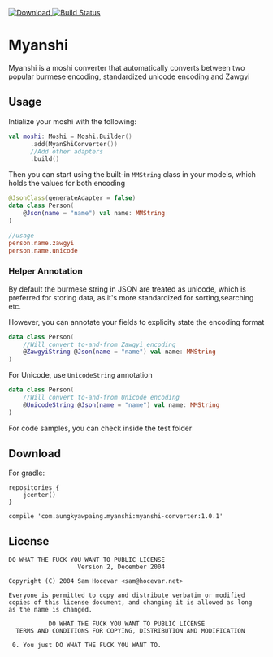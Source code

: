 [![Download](https://api.bintray.com/packages/vincent-paing/maven/myanShi/images/download.svg) ](https://bintray.com/vincent-paing/maven/myanShi/_latestVersion)[![Build Status](https://travis-ci.com/vincent-paing/Myanshi.svg?branch=master)](https://travis-ci.com/vincent-paing/Myanshi)


# Myanshi

Myanshi is a moshi converter that automatically converts between two popular burmese encoding, standardized unicode encoding and Zawgyi

## Usage

Intialize your moshi with the following:

```kotlin
val moshi: Moshi = Moshi.Builder()
      .add(MyanShiConverter())
      //Add other adapters
      .build()
```

Then you can start using the built-in `MMString` class in your models, which holds the values for both encoding

```kotlin
@JsonClass(generateAdapter = false)
data class Person(
    @Json(name = "name") val name: MMString
)

//usage
person.name.zawgyi
person.name.unicode
```

### Helper Annotation

By default the burmese string in JSON are treated as unicode, which is preferred for storing data, as it's more standardized for sorting,searching etc.

However, you can annotate your fields to explicity state the encoding format

```kotlin
data class Person(
    //Will convert to-and-from Zawgyi encoding
    @ZawgyiString @Json(name = "name") val name: MMString
)
```
For Unicode, use `UnicodeString` annotation

```kotlin
data class Person(
    //Will convert to-and-from Unicode encoding
    @UnicodeString @Json(name = "name") val name: MMString
)
```

For code samples, you can check inside the test folder

## Download

For gradle:

```
repositories {
    jcenter()
}

compile 'com.aungkyawpaing.myanshi:myanshi-converter:1.0.1'
```


## License

```
DO WHAT THE FUCK YOU WANT TO PUBLIC LICENSE
                   Version 2, December 2004

Copyright (C) 2004 Sam Hocevar <sam@hocevar.net>

Everyone is permitted to copy and distribute verbatim or modified
copies of this license document, and changing it is allowed as long
as the name is changed.

           DO WHAT THE FUCK YOU WANT TO PUBLIC LICENSE
  TERMS AND CONDITIONS FOR COPYING, DISTRIBUTION AND MODIFICATION

 0. You just DO WHAT THE FUCK YOU WANT TO.
```
